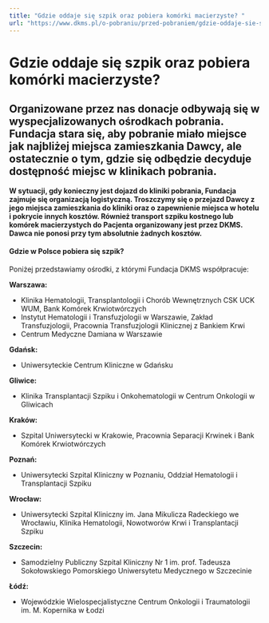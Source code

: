 ```yaml
---
title: "Gdzie oddaje się szpik oraz pobiera komórki macierzyste? "
url: "https://www.dkms.pl/o-pobraniu/przed-pobraniem/gdzie-oddaje-sie-szpik-oraz-pobiera-komorki-macierzyste"
---
```


# Gdzie oddaje się szpik oraz pobiera komórki macierzyste? 

## Organizowane przez nas donacje odbywają się w wyspecjalizowanych ośrodkach pobrania. Fundacja stara się, aby pobranie miało miejsce jak najbliżej miejsca zamieszkania Dawcy, ale ostatecznie o tym, gdzie się odbędzie decyduje dostępność miejsc w klinikach pobrania. 

**W sytuacji, gdy konieczny jest dojazd do kliniki pobrania, Fundacja zajmuje się organizacją logistyczną. Troszczymy się o przejazd Dawcy z jego miejsca zamieszkania do kliniki oraz o zapewnienie miejsca w hotelu i pokrycie innych kosztów. Również transport szpiku kostnego lub komórek macierzystych do Pacjenta organizowany jest przez DKMS. Dawca nie ponosi przy tym absolutnie żadnych kosztów.**


#### Gdzie w Polsce pobiera się szpik?


Poniżej przedstawiamy ośrodki, z którymi Fundacja DKMS współpracuje:


**Warszawa:**


* Klinika Hematologii, Transplantologii i Chorób Wewnętrznych CSK UCK WUM, Bank Komórek Krwiotwórczych
* Instytut Hematologii i Transfuzjologii w Warszawie, Zakład Transfuzjologii, Pracownia Transfuzjologii Klinicznej z Bankiem Krwi
* Centrum Medyczne Damiana w Warszawie


**Gdańsk:**


* Uniwersyteckie Centrum Kliniczne w Gdańsku


**Gliwice:**


* Klinika Transplantacji Szpiku i Onkohematologii w Centrum Onkologii w Gliwicach


**Kraków:**


* Szpital Uniwersytecki w Krakowie, Pracownia Separacji Krwinek i Bank Komórek Krwiotwórczych


**Poznań:**


* Uniwersytecki Szpital Kliniczny w Poznaniu, Oddział Hematologii i Transplantacji Szpiku


**Wrocław:**


* Uniwersytecki Szpital Kliniczny im. Jana Mikulicza Radeckiego we Wrocławiu, Klinika Hematologii, Nowotworów Krwi i Transplantacji Szpiku


**Szczecin:**


* Samodzielny Publiczny Szpital Kliniczny Nr 1 im. prof. Tadeusza Sokołowskiego Pomorskiego Uniwersytetu Medycznego w Szczecinie


**Łódź:**


* Wojewódzkie Wielospecjalistyczne Centrum Onkologii i Traumatologii im. M. Kopernika w Łodzi

